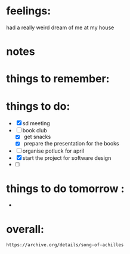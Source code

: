 # feelings:
had a really weird dream of me at my house 
# notes

# things to remember:

# things to do:
- [x] sd meeting
- [ ] book club
	- [x] get snacks
	- [x] prepare the presentation for the books
- [ ] organise potluck for april 
- [x] start the project for software design
- [ ] 
# things to do tomorrow :
- 
# overall:
	https://archive.org/details/song-of-achilles
	